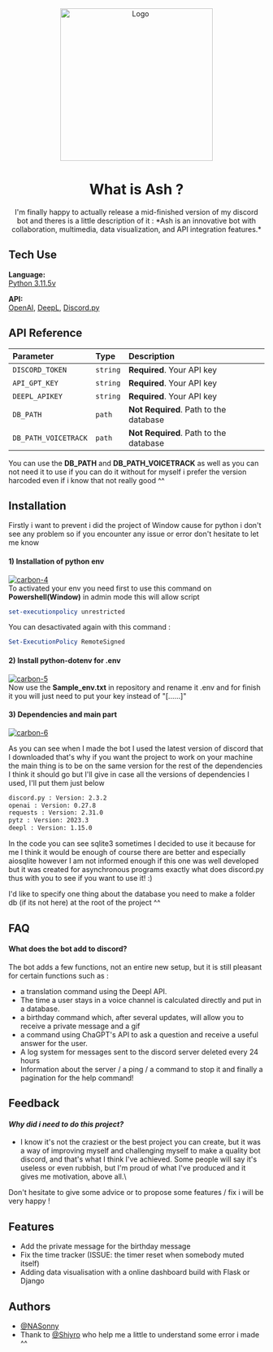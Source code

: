 
<div align="center"">
  <img src="https://i.ibb.co/PDctz6K/Logo-Ash-Blanc.png" alt="Logo" width="300">
</div>


<div align="center"">
  <h1>What is Ash ?</h1>
  I'm finally happy to actually release a mid-finished version of my discord bot and theres is a little description of it :
  *Ash is an innovative bot with collaboration, multimedia, data visualization, and API integration features.*
</div>

## Tech Use
**Language:** \
[Python 3.11.5v](https://www.python.org/downloads/release/python-3115/)

**API:** \
[OpenAI](https://openai.com/blog/openai-api),  [DeepL](https://www.deepl.com/fr/docs-api),  [Discord.py](https://pypi.org/project/discord.py/)

## API Reference


| Parameter | Type     | Description                |
| :-------- | :------- | :------------------------- |
| `DISCORD_TOKEN` | `string` | **Required**. Your API key |
| `API_GPT_KEY` | `string` | **Required**. Your API key |
| `DEEPL_APIKEY` | `string` | **Required**. Your API key |
| `DB_PATH` | `path` | **Not Required**. Path to the database |
| `DB_PATH_VOICETRACK` | `path` | **Not Required**. Path to the database |


You can use the **DB_PATH** and **DB_PATH_VOICETRACK**  as well as you can not need  it to use if you can do it without for myself i prefer the version
harcoded even if i know that not really good ^^

## Installation

Firstly i want to prevent i did the project of Window cause for python i don't see any problem so if you encounter any issue or error don't hesitate to let me know

####  1) Installation of python env 
<a href="https://imgbb.com/"><img src="https://i.ibb.co/PCCmRxN/carbon-4.png" alt="carbon-4" border="0"></a> \
To activated your env you need first to use this command on **Powershell(Window)** in admin mode this will allow script
```powershell
set-executionpolicy unrestricted
```
You can desactivated again with this command : 
```powershell
Set-ExecutionPolicy RemoteSigned
```

#### 2) Install python-dotenv for .env
<a href="https://imgbb.com/"><img src="https://i.ibb.co/BfbdDxw/carbon-5.png" alt="carbon-5" border="0"></a>\
Now use the **Sample_env.txt** in repository and rename it .env and for finish it you will just need to put your key instead of "[......]"


#### 3) Dependencies and main part 
<a href="https://imgbb.com/"><img src="https://i.ibb.co/cb6PJn3/carbon-6.png" alt="carbon-6" border="0"></a>

As you can see when I made the bot I used the latest version of discord that I downloaded that's why if you want the project to work on your machine the main thing is to be on the same version for the rest of the dependencies I think it should go but I'll give in case all the versions of dependencies I used, I'll put them just below 

```bash
discord.py : Version: 2.3.2
openai : Version: 0.27.8
requests : Version: 2.31.0
pytz : Version: 2023.3
deepl : Version: 1.15.0
```

In the code you can see sqlite3 sometimes 
I decided to use it because for me I think it would be enough of course there are better and especially aiosqlite however I am not informed enough if this one was well developed but it was created for asynchronous programs exactly what does discord.py 
thus with you to see if you want to use it! :)

I'd like to specify one thing about the database you need to make a folder db (if its not here) at the root of the project ^^ 

## FAQ

#### What does the bot add to discord?

The bot adds a few functions, not an entire new setup, but it is still pleasant for certain functions such as :
- a translation command using the Deepl API.
- The time a user stays in a voice channel is calculated directly and put in a database.
- a birthday command which, after several updates, will allow you to receive a private message and a gif
- a command using ChaGPT's API to ask a question and receive a useful answer for the user.
- A log system for messages sent to the discord server deleted every 24 hours 
- Information about the server / a ping / a command to stop it and finally a pagination for the help command!


## Feedback

  #### *Why did i need to do this project?*
  - I know it's not the craziest or the best project you can create, but it was a way of improving myself and challenging myself to make a quality bot discord, and that's what I think I've achieved. Some people will say it's useless or even rubbish, but I'm proud of what I've produced and it gives me motivation, above all.\
  
Don't hesitate to give some advice or to propose some features / fix i will be very happy !
## Features

  - Add the private message for the birthday message 
  - Fix the time tracker (ISSUE: the timer reset when somebody muted itself)
  - Adding data visualisation with a online dashboard build with Flask or Django 
  

## Authors

- [@NASonny](https://github.com/NASonny)
- Thank to [@Shiyro](https://github.com/Shiyro) who help me a little to understand some error i made ^^

